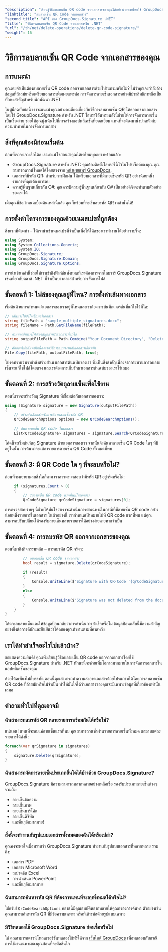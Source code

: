 ```yaml
---
"description": "เรียนรู้วิธีลบลายเซ็น QR code จากเอกสารของคุณได้อย่างง่ายดายโดยใช้ GroupDocs.Signature สำหรับ .NET ด้วยคู่มือนักพัฒนาทีละขั้นตอนของเรา"
"linktitle": "ลบลายเซ็น QR Code จากเอกสาร"
"second_title": "API ของ GroupDocs.Signature .NET"
"title": "วิธีการลบลายเซ็น QR Code จากเอกสารใน .NET"
"url": "/th/net/delete-operations/delete-qr-code-signature/"
"weight": 16
---
```


# วิธีการลบลายเซ็น QR Code จากเอกสารของคุณ

## การแนะนำ

คุณเคยจำเป็นต้องลบลายเซ็น QR code ออกจากเอกสารด้วยโปรแกรมหรือไม่? ไม่ว่าคุณจะกำลังล้างข้อมูลที่ล้าสมัยหรือเตรียมเอกสารเพื่อเผยแพร่ต่อ การจัดการลายเซ็นเอกสารอย่างมีประสิทธิภาพถือเป็นทักษะสำคัญสำหรับนักพัฒนา .NET

ในคู่มือฉบับย่อนี้ เราจะแนะนำคุณอย่างละเอียดเกี่ยวกับวิธีการลบลายเซ็น QR โค้ดออกจากเอกสารโดยใช้ GroupDocs.Signature สำหรับ .NET ไลบรารีอันทรงพลังนี้ช่วยให้การจัดการลายเซ็นเป็นเรื่องง่าย ช่วยให้คุณมุ่งเน้นไปที่การสร้างแอปพลิเคชันที่ยอดเยี่ยม แทนที่จะต้องมานั่งปวดหัวกับความท้าทายในการจัดการเอกสาร

## สิ่งที่คุณต้องมีก่อนเริ่มต้น

ก่อนที่เราจะเจาะลึกโค้ด เรามาแน่ใจก่อนว่าคุณได้เตรียมทุกอย่างพร้อมแล้ว:

- GroupDocs.Signature สำหรับ .NET: คุณต้องติดตั้งไลบรารีนี้ไว้ในโปรเจ็กต์ของคุณ คุณสามารถดาวน์โหลดได้โดยตรงจาก [หน้าเผยแพร่ GroupDocs](https://releases-groupdocs.com/signature/net/).
- เอกสารที่มีรหัส QR: สำหรับการฝึกฝน ให้เตรียมเอกสารที่มีลายเซ็นรหัส QR อย่างน้อยหนึ่งรายการที่คุณต้องการลบ
- ความรู้พื้นฐานเกี่ยวกับ C#: คุณควรมีความรู้พื้นฐานเกี่ยวกับ C# เป็นอย่างดีจึงจะทำตามตัวอย่างของเราได้

เมื่อคุณมีข้อกำหนดเบื้องต้นเหล่านี้แล้ว คุณก็พร้อมที่จะเริ่มลบรหัส QR เหล่านั้นได้!

## การตั้งค่าโครงการของคุณด้วยเนมสเปซที่ถูกต้อง

สิ่งแรกที่ต้องทำ – ให้เรานำเข้าเนมสเปซที่จำเป็นเพื่อให้โค้ดของเราทำงานได้อย่างราบรื่น:

```csharp
using System;
using System.Collections.Generic;
using System.IO;
using GroupDocs.Signature;
using GroupDocs.Signature.Domain;
using GroupDocs.Signature.Options;
```

การนำเข้าเหล่านี้ช่วยให้เราเข้าถึงฟังก์ชันทั้งหมดที่เราต้องการจากไลบรารี GroupDocs.Signature เช่นเดียวกับคลาส .NET ที่จำเป็นบางคลาสสำหรับการจัดการไฟล์

## ขั้นตอนที่ 1: ไฟล์ของคุณอยู่ที่ไหน? การตั้งค่าเส้นทางเอกสาร

เริ่มต้นด้วยการกำหนดว่าเอกสารของเราอยู่ที่ไหนและเราต้องการบันทึกเวอร์ชันที่แก้ไขไว้ที่ใด:

```csharp
// เส้นทางไปยังไดเร็กทอรีเอกสาร
string filePath = "sample_multiple_signatures.docx";
string fileName = Path.GetFileName(filePath);

// กำหนดเส้นทางไฟล์เอาต์พุตสำหรับเอกสารที่แก้ไข
string outputFilePath = Path.Combine("Your Document Directory", "DeleteQRCode", fileName);

// คัดลอกไฟล์ต้นฉบับเนื่องจากวิธีการลบทำงานกับเอกสารเดียวกัน
File.Copy(filePath, outputFilePath, true);
```

โปรดทราบว่าเรากำลังสร้างสำเนาเอกสารต้นฉบับของเรา ซึ่งเป็นสิ่งสำคัญเนื่องจากกระบวนการลบลายเซ็นจะแก้ไขไฟล์โดยตรง และเราต้องการเก็บรักษาเอกสารต้นฉบับของเราไว้เสมอ

## ขั้นตอนที่ 2: การสร้างวัตถุลายเซ็นเพื่อใช้งาน

ตอนนี้เราจะสร้างวัตถุ Signature ที่เชื่อมต่อกับเอกสารของเรา:

```csharp
using (Signature signature = new Signature(outputFilePath))
{
    // สร้างตัวเลือกสำหรับการค้นหาลายเซ็นรหัส QR
    QrCodeSearchOptions options = new QrCodeSearchOptions();
    
    // ค้นหาลายเซ็น QR code ในเอกสาร
    List<QrCodeSignature> signatures = signature.Search<QrCodeSignature>(options);
```

โค้ดนี้จะเริ่มต้นวัตถุ Signature ด้วยเอกสารของเรา จากนั้นจึงค้นหาลายเซ็น QR Code ใดๆ ที่มีอยู่ในนั้น การค้นหาจะแสดงรายการลายเซ็น QR Code ทั้งหมดที่พบ

## ขั้นตอนที่ 3: มี QR Code ใด ๆ ที่จะลบหรือไม่?

ก่อนที่จะพยายามลบสิ่งใดก็ตาม เราควรตรวจสอบว่ามีรหัส QR อยู่จริงหรือไม่:

```csharp
    if (signatures.Count > 0)
    {
        // รับลายเซ็น QR code แรกที่พบในเอกสาร
        QrCodeSignature qrCodeSignature = signatures[0];
```

การตรวจสอบง่ายๆ นี้ช่วยให้มั่นใจว่าเราจะดำเนินการต่อเฉพาะในกรณีที่มีลายเซ็น QR code อย่างน้อยหนึ่งรายการในเอกสาร ในตัวอย่างนี้ เรากำหนดเป้าหมายไปที่ QR code แรกที่พบ แต่คุณสามารถปรับเปลี่ยนให้รองรับลายเซ็นหลายรายการได้อย่างง่ายดายหากจำเป็น

## ขั้นตอนที่ 4: การลบรหัส QR ออกจากเอกสารของคุณ

ตอนนี้มาถึงกิจกรรมหลัก – การลบรหัส QR จริงๆ:

```csharp
        // ลบลายเซ็น QR code จากเอกสาร
        bool result = signature.Delete(qrCodeSignature);
        
        if (result)
        {
            Console.WriteLine($"Signature with QR-Code '{qrCodeSignature.Text}' and encode type '{qrCodeSignature.EncodeType.TypeName}' was deleted from document ['{fileName}'].");
        }
        else
        {
            Console.WriteLine($"Signature was not deleted from the document! Signature with QR-Code '{qrCodeSignature.Text}' and encode type '{qrCodeSignature.EncodeType.TypeName}' was not found!");
        }
    }
}
```

โค้ดจะลบลายเซ็นและให้ข้อมูลป้อนกลับว่าการดำเนินการสำเร็จหรือไม่ ข้อมูลป้อนกลับนี้มีความสำคัญอย่างยิ่งต่อการดีบักและยืนยันว่าโค้ดของคุณทำงานตามที่คาดหวัง

## เราได้ทำสำเร็จอะไรไปแล้วบ้าง?

ขอแสดงความยินดี! คุณเพิ่งเรียนรู้วิธีลบลายเซ็น QR code ออกจากเอกสารโดยใช้ GroupDocs.Signature สำหรับ .NET ทักษะนี้จะช่วยเพิ่มโอกาสมากมายในการจัดการเอกสารในแอปพลิเคชันของคุณ

ด้วยโค้ดเพียงไม่กี่บรรทัด ตอนนี้คุณสามารถทำความสะอาดเอกสารด้วยโปรแกรมได้โดยการลบลายเซ็น QR code ที่ล้าสมัยหรือไม่จำเป็น ทำให้มั่นใจได้ว่าเอกสารของคุณจะมีเฉพาะข้อมูลที่เกี่ยวข้องเท่านั้นเสมอ

## คำถามทั่วไปที่คุณอาจมี

### ฉันสามารถลบรหัส QR หลายรายการพร้อมกันได้หรือไม่?

แน่นอน! แทนที่จะลบแค่ลายเซ็นแรกที่พบ คุณสามารถวนซ้ำผ่านรายการลายเซ็นทั้งหมด และลบแต่ละรายการได้ดังนี้:

```csharp
foreach(var qrSignature in signatures)
{
    signature.Delete(qrSignature);
}
```

### ฉันสามารถจัดการลายเซ็นประเภทอื่นใดได้บ้างด้วย GroupDocs.Signature?

GroupDocs.Signature มีความสามารถหลากหลายอย่างเหลือเชื่อ รองรับประเภทลายเซ็นต่างๆ รวมถึง:
- ลายเซ็นข้อความ
- ลายเซ็นภาพ
- ลายเซ็นบาร์โค้ด
- ลายเซ็นดิจิทัล
- และอื่นๆอีกมากมาย!

### สิ่งนี้จะทำงานกับรูปแบบเอกสารทั้งหมดของฉันได้หรือเปล่า?

คุณคงจะพอใจเมื่อทราบว่า GroupDocs.Signature ทำงานกับรูปแบบเอกสารที่หลากหลาย รวมถึง:
- เอกสาร PDF
- เอกสาร Microsoft Word
- สเปรดชีต Excel
- การนำเสนอ PowerPoint
- และอื่นๆอีกมากมาย

### ฉันสามารถค้นหารหัส QR ที่ต้องการแทนที่จะลบทั้งหมดได้หรือไม่?

ใช่ครับ! `QrCodeSearchOptions` คลาสนี้มีคุณสมบัติหลากหลายให้คุณกรองการค้นหา ตัวอย่างเช่น คุณสามารถค้นหารหัส QR ที่มีข้อความเฉพาะ หรือที่เข้ารหัสด้วยรูปแบบเฉพาะ

### มีวิธีทดลองใช้ GroupDocs.Signature ก่อนซื้อหรือไม่

ใช่ คุณสามารถดาวน์โหลดเวอร์ชันทดลองใช้ฟรีได้จาก [เว็บไซต์ GroupDocs](https://releases.groupdocs.com/) เพื่อทดสอบกับกรณีการใช้งานเฉพาะของคุณก่อนที่จะตัดสินใจ